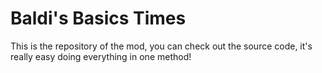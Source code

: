 # Baldi's Basics Times
This is the repository of the mod, you can check out the source code, it's really easy doing everything in one method!
